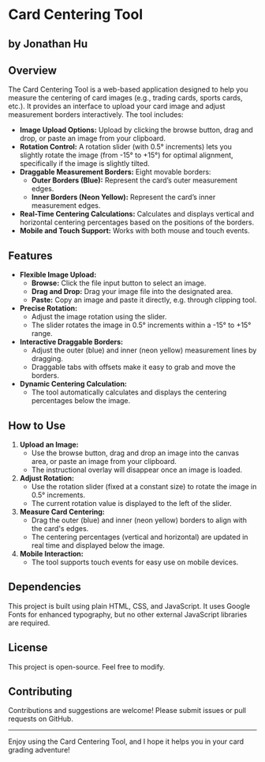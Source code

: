 # Card Centering Tool
## by Jonathan Hu

## Overview
The Card Centering Tool is a web-based application designed to help you measure the centering of card images (e.g., trading cards, sports cards, etc.). It provides an interface to upload your card image and adjust measurement borders interactively. The tool includes:

- **Image Upload Options:** Upload by clicking the browse button, drag and drop, or paste an image from your clipboard.
- **Rotation Control:** A rotation slider (with 0.5° increments) lets you slightly rotate the image (from -15° to +15°) for optimal alignment, specifically if the image is slightly tilted.
- **Draggable Measurement Borders:** Eight movable borders:
  - **Outer Borders (Blue):** Represent the card’s outer measurement edges.
  - **Inner Borders (Neon Yellow):** Represent the card’s inner measurement edges.
- **Real-Time Centering Calculations:** Calculates and displays vertical and horizontal centering percentages based on the positions of the borders.
- **Mobile and Touch Support:** Works with both mouse and touch events.

## Features
- **Flexible Image Upload:**  
  - **Browse:** Click the file input button to select an image.
  - **Drag and Drop:** Drag your image file into the designated area.
  - **Paste:** Copy an image and paste it directly, e.g. through clipping tool.
- **Precise Rotation:**  
  - Adjust the image rotation using the slider.  
  - The slider rotates the image in 0.5° increments within a -15° to +15° range.
- **Interactive Draggable Borders:**  
  - Adjust the outer (blue) and inner (neon yellow) measurement lines by dragging.  
  - Draggable tabs with offsets make it easy to grab and move the borders.
- **Dynamic Centering Calculation:**  
  - The tool automatically calculates and displays the centering percentages below the image.

## How to Use
1. **Upload an Image:**  
   - Use the browse button, drag and drop an image into the canvas area, or paste an image from your clipboard.
   - The instructional overlay will disappear once an image is loaded.
2. **Adjust Rotation:**  
   - Use the rotation slider (fixed at a constant size) to rotate the image in 0.5° increments.
   - The current rotation value is displayed to the left of the slider.
3. **Measure Card Centering:**  
   - Drag the outer (blue) and inner (neon yellow) borders to align with the card's edges.
   - The centering percentages (vertical and horizontal) are updated in real time and displayed below the image.
4. **Mobile Interaction:**  
   - The tool supports touch events for easy use on mobile devices.


## Dependencies
This project is built using plain HTML, CSS, and JavaScript. It uses Google Fonts for enhanced typography, but no other external JavaScript libraries are required.

## License
This project is open-source. Feel free to modify.

## Contributing
Contributions and suggestions are welcome! Please submit issues or pull requests on GitHub.

---

Enjoy using the Card Centering Tool, and I hope it helps you in your card grading adventure!
